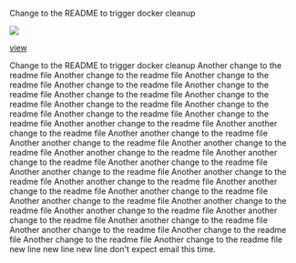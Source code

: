 Change to the README to trigger docker cleanup  

![](https://brainard-jenkins-test.psych.upenn.edu/buildStatus/icon?job=Docker%20Cleanup)


[view](https://brainard-jenkins-test.psych.upenn.edu/job/Docker%20Cleanup/)

Change to the README to trigger docker cleanup
Another change to the readme file
Another change to the readme file
Another change to the readme file
Another change to the readme file
Another change to the readme file
Another change to the readme file
Another change to the readme file
Another change to the readme file
Another change to the readme file
Another change to the readme file
Another change to the readme file
Another another change to the readme file
Another another change to the readme file
Another another change to the readme file
Another another change to the readme file
Another another change to the readme file
Another another change to the readme file
Another another change to the readme file
Another another change to the readme file
Another another change to the readme file
Another another change to the readme file
Another another change to the readme file
Another another change to the readme file
Another another change to the readme file
Another another change to the readme file
Another another change to the readme file
Another another change to the readme file
Another another change to the readme file
Another another change to the readme file
Another another change to the readme file
Another change to the readme file
Another change to the readme file
Another change to the readme file
new line
new line
new line
don't expect email this time.

